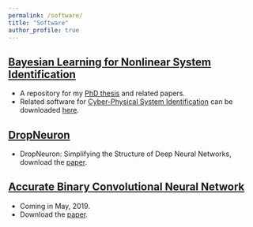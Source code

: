 ```yaml
---
permalink: /software/
title: "Software"
author_profile: true
---
```


## [Bayesian Learning for Nonlinear System Identification](https://github.com/panweihit/BSID)
* A repository for my [PhD thesis](http://panweihit.github.io/publications/thesis) and related papers.
* Related software for [Cyber-Physical System Identification](https://arxiv.org/abs/1810.00697) can be downloaded [here](https://github.com/HAIRLAB/CPSid).

## [DropNeuron](https://github.com/panweihit/DropNeuron)
* DropNeuron: Simplifying the Structure of Deep Neural Networks, download the [paper](https://arxiv.org/abs/1606.07326).

## [Accurate Binary Convolutional Neural Network](https://github.com/panweihit/ABC-net)
* Coming in May, 2019.
* Download the [paper](http://papers.nips.cc/paper/6638-towards-accurate-binary-convolutional-neural-network).



 
